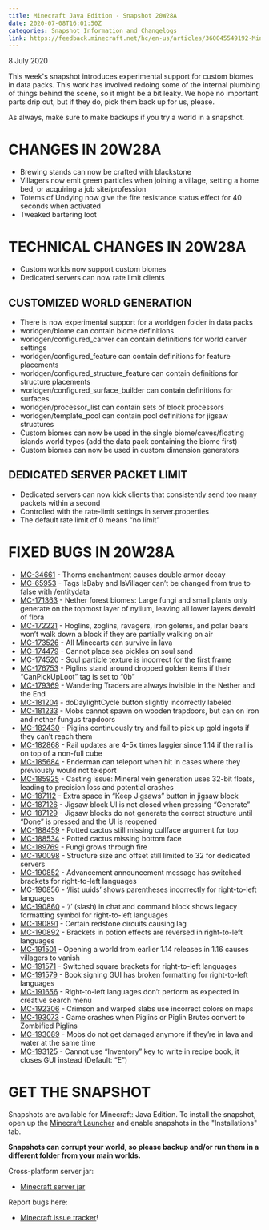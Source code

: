 ```yaml
---
title: Minecraft Java Edition - Snapshot 20W28A
date: 2020-07-08T16:01:50Z
categories: Snapshot Information and Changelogs
link: https://feedback.minecraft.net/hc/en-us/articles/360045549192-Minecraft-Java-Edition-Snapshot-20W28A
---
```


8 July 2020

This week's snapshot introduces experimental support for custom biomes in data packs. This work has involved redoing some of the internal plumbing of things behind the scene, so it might be a bit leaky. We hope no important parts drip out, but if they do, pick them back up for us, please.

As always, make sure to make backups if you try a world in a snapshot.

# CHANGES IN 20W28A

- Brewing stands can now be crafted with blackstone
- Villagers now emit green particles when joining a village, setting a home bed, or acquiring a job site/profession
- Totems of Undying now give the fire resistance status effect for 40 seconds when activated
- Tweaked bartering loot

# TECHNICAL CHANGES IN 20W28A

- Custom worlds now support custom biomes
- Dedicated servers can now rate limit clients

## CUSTOMIZED WORLD GENERATION

- There is now experimental support for a worldgen folder in data packs
- worldgen/biome can contain biome definitions
- worldgen/configured_carver can contain definitions for world carver settings
- worldgen/configured_feature can contain definitions for feature placements
- worldgen/configured_structure_feature can contain definitions for structure placements
- worldgen/configured_surface_builder can contain definitions for surfaces
- worldgen/processor_list can contain sets of block processors
- worldgen/template_pool can contain pool definitions for jigsaw structures
- Custom biomes can now be used in the single biome/caves/floating islands world types (add the data pack containing the biome first)
- Custom biomes can now be used in custom dimension generators

## DEDICATED SERVER PACKET LIMIT

- Dedicated servers can now kick clients that consistently send too many packets within a second
- Controlled with the rate-limit settings in server.properties
- The default rate limit of 0 means “no limit”

# FIXED BUGS IN 20W28A

- [MC-34661](https://bugs.mojang.com/browse/MC-34661) - Thorns enchantment causes double armor decay
- [MC-65953](https://bugs.mojang.com/browse/MC-65953) - Tags IsBaby and IsVillager can’t be changed from true to false with /entitydata
- [MC-171363](https://bugs.mojang.com/browse/MC-171363) - Nether forest biomes: Large fungi and small plants only generate on the topmost layer of nylium, leaving all lower layers devoid of flora
- [MC-172221](https://bugs.mojang.com/browse/MC-172221) - Hoglins, zoglins, ravagers, iron golems, and polar bears won’t walk down a block if they are partially walking on air
- [MC-173526](https://bugs.mojang.com/browse/MC-173526) - All Minecarts can survive in lava
- [MC-174479](https://bugs.mojang.com/browse/MC-174479) - Cannot place sea pickles on soul sand
- [MC-174520](https://bugs.mojang.com/browse/MC-174520) - Soul particle texture is incorrect for the first frame
- [MC-176753](https://bugs.mojang.com/browse/MC-176753) - Piglins stand around dropped golden items if their “CanPickUpLoot” tag is set to “0b”
- [MC-179369](https://bugs.mojang.com/browse/MC-179369) - Wandering Traders are always invisible in the Nether and the End
- [MC-181204](https://bugs.mojang.com/browse/MC-181204) - doDaylightCycle button slightly incorrectly labeled
- [MC-181233](https://bugs.mojang.com/browse/MC-181233) - Mobs cannot spawn on wooden trapdoors, but can on iron and nether fungus trapdoors
- [MC-182430](https://bugs.mojang.com/browse/MC-182430) - Piglins continuously try and fail to pick up gold ingots if they can’t reach them
- [MC-182868](https://bugs.mojang.com/browse/MC-182868) - Rail updates are 4-5x times laggier since 1.14 if the rail is on top of a non-full cube
- [MC-185684](https://bugs.mojang.com/browse/MC-185684) - Enderman can teleport when hit in cases where they previously would not teleport
- [MC-185925](https://bugs.mojang.com/browse/MC-185925) - Casting issue: Mineral vein generation uses 32-bit floats, leading to precision loss and potential crashes
- [MC-187112](https://bugs.mojang.com/browse/MC-187112) - Extra space in “Keep Jigsaws” button in jigsaw block
- [MC-187126](https://bugs.mojang.com/browse/MC-187126) - Jigsaw block UI is not closed when pressing “Generate”
- [MC-187129](https://bugs.mojang.com/browse/MC-187129) - Jigsaw blocks do not generate the correct structure until “Done” is pressed and the UI is reopened
- [MC-188459](https://bugs.mojang.com/browse/MC-188459) - Potted cactus still missing cullface argument for top
- [MC-188534](https://bugs.mojang.com/browse/MC-188534) - Potted cactus missing bottom face
- [MC-189769](https://bugs.mojang.com/browse/MC-189769) - Fungi grows through fire
- [MC-190098](https://bugs.mojang.com/browse/MC-190098) - Structure size and offset still limited to 32 for dedicated servers
- [MC-190852](https://bugs.mojang.com/browse/MC-190852) - Advancement announcement message has switched brackets for right-to-left languages
- [MC-190856](https://bugs.mojang.com/browse/MC-190856) - ‘/list uuids’ shows parentheses incorrectly for right-to-left languages
- [MC-190860](https://bugs.mojang.com/browse/MC-190860) - ‘/’ (slash) in chat and command block shows legacy formatting symbol for right-to-left languages
- [MC-190891](https://bugs.mojang.com/browse/MC-190891) - Certain redstone circuits causing lag
- [MC-190892](https://bugs.mojang.com/browse/MC-190892) - Brackets in potion effects are reversed in right-to-left languages
- [MC-191501](https://bugs.mojang.com/browse/MC-191501) - Opening a world from earlier 1.14 releases in 1.16 causes villagers to vanish
- [MC-191571](https://bugs.mojang.com/browse/MC-191571) - Switched square brackets for right-to-left languages
- [MC-191579](https://bugs.mojang.com/browse/MC-191579) - Book signing GUI has broken formatting for right-to-left languages
- [MC-191656](https://bugs.mojang.com/browse/MC-191656) - Right-to-left languages don’t perform as expected in creative search menu
- [MC-192306](https://bugs.mojang.com/browse/MC-192306) - Crimson and warped slabs use incorrect colors on maps
- [MC-193073](https://bugs.mojang.com/browse/MC-193073) - Game crashes when Piglins or Piglin Brutes convert to Zombified Piglins
- [MC-193089](https://bugs.mojang.com/browse/MC-193089) - Mobs do not get damaged anymore if they’re in lava and water at the same time
- [MC-193125](https://bugs.mojang.com/browse/MC-193125) - Cannot use “Inventory” key to write in recipe book, it closes GUI instead (Default: “E”)

# GET THE SNAPSHOT

Snapshots are available for Minecraft: Java Edition. To install the snapshot, open up the [Minecraft Launcher](https://www.minecraft.net/download.html) and enable snapshots in the "Installations" tab.

**Snapshots can corrupt your world, so please backup and/or run them in a different folder from your main worlds.**

Cross-platform server jar:

- [Minecraft server jar](https://launcher.mojang.com/v1/objects/1e36d315d96c29d8d32aa8fecbfb8efa4243a746/server.jar)

Report bugs here:

- [Minecraft issue tracker](https://bugs.mojang.com/browse/MC)!
